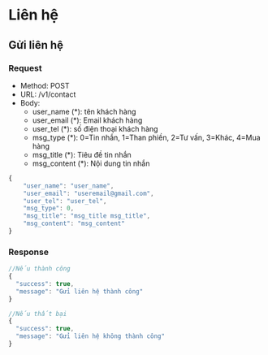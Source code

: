 # Liên hệ

## Gửi liên hệ

### Request

- Method:  POST 
- URL: /v1/contact
- Body: 
    - user_name (*): tên khách hàng
    - user_email (*): Email khách hàng
    - user_tel (*): số điện thoại khách hàng
    - msg_type (*): 0=Tin nhắn, 1=Than phiền, 2=Tư vấn, 3=Khác, 4=Mua hàng
    - msg_title (*): Tiêu đề tin nhắn
    - msg_content (*): Nội dung tin nhắn

```js
{
    "user_name": "user_name",
    "user_email": "useremail@gmail.com",
    "user_tel": "user_tel",
    "msg_type": 0,
    "msg_title": "msg_title msg_title",
    "msg_content": "msg_content"
}
```

### Response

```js
//Nếu thành công
{
  "success": true,
  "message": "Gửi liên hệ thành công"
}

//Nếu thất bại
{
  "success": true,
  "message": "Gửi liên hệ không thành công"
}
```